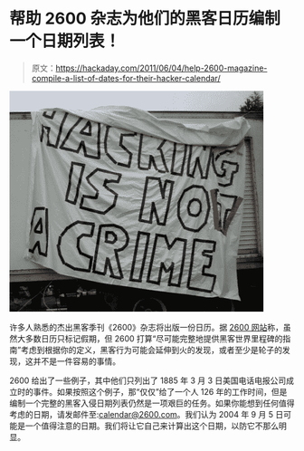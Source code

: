 # 帮助 2600 杂志为他们的黑客日历编制一个日期列表！

> 原文：<https://hackaday.com/2011/06/04/help-2600-magazine-compile-a-list-of-dates-for-their-hacker-calendar/>

![](img/66ff1f8afbd1879f0b138acd411fcb01.png "CCCamp_2007_20")

许多人熟悉的杰出黑客季刊《2600》杂志将出版一份日历。据 [2600 网站](http://www.2600.com/news/view/article/12096 "2600 article about helping with their calendar")称，虽然大多数日历只标记假期，但 2600 打算“尽可能完整地提供黑客世界里程碑的指南”考虑到根据你的定义，黑客行为可能会延伸到火的发现，或者至少是轮子的发现，这并不是一件容易的事情。

2600 给出了一些例子，其中他们只列出了 1885 年 3 月 3 日美国电话电报公司成立时的事件。如果按照这个例子，那“仅仅”给了一个人 126 年的工作时间，但是编制一个完整的黑客入侵日期列表仍然是一项艰巨的任务。如果你能想到任何值得考虑的日期，请发邮件至:[calendar@2600.com](mailto:calendar@2600.com "calendar")。我们认为 2004 年 9 月 5 日可能是一个值得注意的日期。我们将让它自己来计算出这个日期，以防它不那么明显。